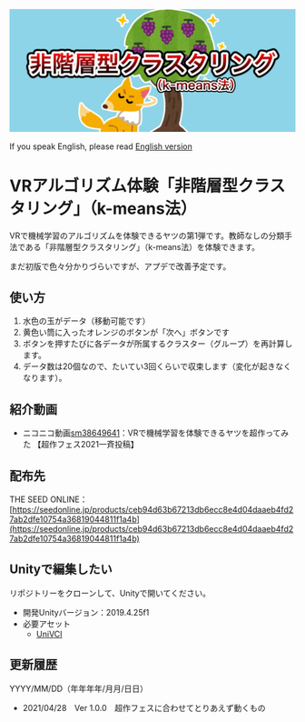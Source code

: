 [![](./Thumbnail/thumbnail3.webp "サムネイル")](./Thumbnail/thumbnail3.webp)

If you speak English, please read [English version](./README-en.md)

# VRアルゴリズム体験「非階層型クラスタリング」（k-means法）

VRで機械学習のアルゴリズムを体験できるヤツの第1弾です。教師なしの分類手法である「非階層型クラスタリング」（k-means法）を体験できます。

まだ初版で色々分かりづらいですが、アプデで改善予定です。


## 使い方

1. 水色の玉がデータ（移動可能です）
1. 黄色い筒に入ったオレンジのボタンが「次へ」ボタンです
1. ボタンを押すたびに各データが所属するクラスター（グループ）を再計算します。
1. データ数は20個なので、たいてい3回くらいで収束します（変化が起きなくなります）。


## 紹介動画

- ニコニコ動画[sm38649641](https://www.nicovideo.jp/watch/sm38649641)：VRで機械学習を体験できるヤツを超作ってみた 【超作フェス2021一斉投稿】


## 配布先

THE SEED ONLINE：[https://seedonline.jp/products/ceb94d63b67213db6ecc8e4d04daaeb4fd27ab2dfe10754a36819044811f1a4b](https://seedonline.jp/products/ceb94d63b67213db6ecc8e4d04daaeb4fd27ab2dfe10754a36819044811f1a4b)


## Unityで編集したい

リポジトリーをクローンして、Unityで開いてください。

- 開発Unityバージョン：2019.4.25f1
- 必要アセット
	- [UniVCI](https://github.com/virtual-cast/VCI)


## 更新履歴

YYYY/MM/DD（年年年年/月月/日日）

- 2021/04/28　Ver 1.0.0　超作フェスに合わせてとりあえず動くもの
